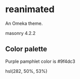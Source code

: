 # reanimated

An Omeka theme.

masonry 4.2.2

## Color palette

Purple pamphlet color is #9f4dc3

hsl(282, 50%, 53%)
